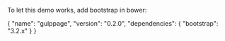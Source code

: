 To let this demo works, add bootstrap in bower:

{
  "name": "gulppage",
  "version": "0.2.0",
  "dependencies": {
    "bootstrap": "3.2.x"
  }
}
